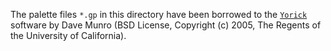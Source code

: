 The palette files `*.gp` in this directory have been borrowed to the
[`Yorick`](https://github.com/dhmunro/yorick) software by Dave Munro (BSD
License, Copyright (c) 2005, The Regents of the University of California).
